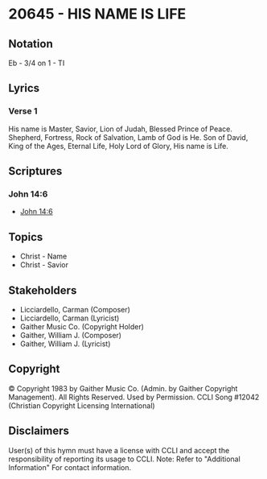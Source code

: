 # 20645 - HIS NAME IS LIFE

## Notation

Eb - 3/4 on 1 - TI

## Lyrics

### Verse 1

His name is Master, Savior, Lion of Judah, Blessed Prince of Peace. Shepherd, Fortress, Rock of Salvation, Lamb of God is He. Son of David, King of the Ages, Eternal Life, Holy Lord of Glory, His name is Life.


## Scriptures

### John 14:6

- [John 14:6](https://www.biblegateway.com/passage/?search=John%2014%3A6)


## Topics

- Christ - Name
- Christ - Savior

## Stakeholders

- Licciardello, Carman (Composer)
- Licciardello, Carman (Lyricist)
- Gaither Music Co. (Copyright Holder)
- Gaither, William J. (Composer)
- Gaither, William J. (Lyricist)

## Copyright

© Copyright 1983 by Gaither Music Co. (Admin. by Gaither Copyright Management). All Rights Reserved. Used by Permission. CCLI Song #12042
(Christian Copyright Licensing International)

## Disclaimers

User(s) of this hymn must have a license with CCLI and accept the responsibility of reporting its usage to CCLI.
Note: Refer to "Additional Information" For contact information.

